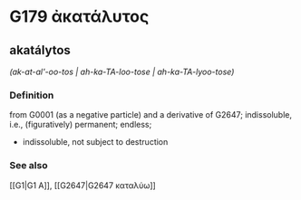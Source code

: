 # G179 ἀκατάλυτος

## akatálytos

_(ak-at-al'-oo-tos | ah-ka-TA-loo-tose | ah-ka-TA-lyoo-tose)_

### Definition

from G0001 (as a negative particle) and a derivative of G2647; indissoluble, i.e., (figuratively) permanent; endless; 

- indissoluble, not subject to destruction

### See also

[[G1|G1 Α]], [[G2647|G2647 καταλύω]]

